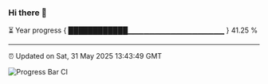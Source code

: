 ### Hi there 👋

⏳ Year progress { ████████████▁▁▁▁▁▁▁▁▁▁▁▁▁▁▁▁▁▁ } 41.25 %

---

⏰ Updated on Sat, 31 May 2025 13:43:49 GMT

![Progress Bar CI](https://github.com/IshwaranRudhara/GIT-ACTION/workflows/Progress%20Bar%20CI/badge.svg)
